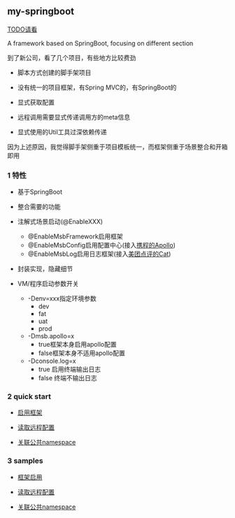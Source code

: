 my-springboot
---

[TODO请看](./TODO.md)

A framework based on SpringBoot, focusing on different section

到了新公司，看了几个项目，有些地方比较费劲

- 脚本方式创建的脚手架项目

- 没有统一的项目框架，有Spring MVC的，有SpringBoot的

- 显式获取配置

- 远程调用需要显式传递调用方的meta信息

- 显式使用的Util工具过深依赖传递

因为上述原因，我觉得脚手架侧重于项目模板统一，而框架侧重于场景整合和开箱即用

### 1 特性

- 基于SpringBoot

- 整合需要的功能

- 注解式场景启动(@EnableXXX)

    - @EnableMsbFramework启用框架
    - @EnableMsbConfig启用配置中心(接入[携程的Apollo](https://github.com/apolloconfig/apollo.git))
    - @EnableMsbLog启用日志框架(接入[美团点评的Cat](https://github.com/dianping/cat.git))

- 封装实现，隐藏细节

- VM/程序启动参数开关
    - -Denv=xxx指定环境参数
        - dev
        - fat
        - uat
        - prod
    - -Dmsb.apollo=x
        - true框架本身启用apollo配置
        - false框架本身不适用apollo配置
    - -Dconsole.log=x
      - true 启用终端输出日志
      - false 终端不输出日志

### 2 quick start

- [启用框架](./doc/启用框架.md)

- [读取远程配置](./doc/读取远程配置-nacos)

- [关联公共namespace](./doc/远程配置热更新.md)

### 3 samples

- [框架启用](./msb-samples/sample-01)

- [读取远程配置](./msb-samples/sample-02)

- [关联公共namespace](./msb-samples/sample-03)
